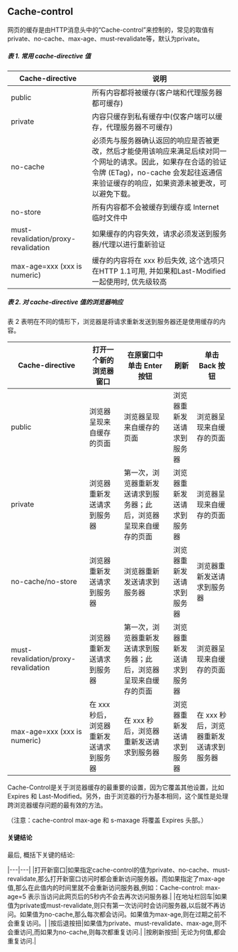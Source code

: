 ## Cache-control

网页的缓存是由HTTP消息头中的“Cache-control”来控制的，常见的取值有private、no-cache、max-age、must-revalidate等，默认为private。

##### 表 1. 常用 cache-directive 值

|Cache-directive|	说明|
|---|---|
public | 所有内容都将被缓存(客户端和代理服务器都可缓存)
private | 内容只缓存到私有缓存中(仅客户端可以缓存，代理服务器不可缓存)
no-cache | 必须先与服务器确认返回的响应是否被更改，然后才能使用该响应来满足后续对同一个网址的请求。因此，如果存在合适的验证令牌 (ETag)，no-cache 会发起往返通信来验证缓存的响应，如果资源未被更改，可以避免下载。
no-store | 所有内容都不会被缓存到缓存或 Internet 临时文件中
must-revalidation/proxy-revalidation | 如果缓存的内容失效，请求必须发送到服务器/代理以进行重新验证
max-age=xxx (xxx is numeric) | 缓存的内容将在 xxx 秒后失效, 这个选项只在HTTP 1.1可用, 并如果和Last-Modified一起使用时, 优先级较高

##### 表 2. 对 cache-directive 值的浏览器响应

表 2 表明在不同的情形下，浏览器是将请求重新发送到服务器还是使用缓存的内容。


|Cache-directive|	打开一个新的浏览器窗口|在原窗口中单击 Enter 按钮|刷新|	单击 Back 按钮|
|---|---|---|---|---|
|public | 浏览器呈现来自缓存的页面 |浏览器呈现来自缓存的页面 |浏览器重新发送请求到服务器 | 浏览器呈现来自缓存的页面
|private| 浏览器重新发送请求到服务器| 第一次，浏览器重新发送请求到服务器；此后，浏览器呈现来自缓存的页面| 浏览器重新发送请求到服务器|浏览器呈现来自缓存的页面
|no-cache/no-store|浏览器重新发送请求到服务器|浏览器重新发送请求到服务器|浏览器重新发送请求到服务器|浏览器重新发送请求到服务器
|must-revalidation/proxy-revalidation|浏览器重新发送请求到服务器|第一次，浏览器重新发送请求到服务器；此后，浏览器呈现来自缓存的页面|浏览器重新发送请求到服务器|浏览器呈现来自缓存的页面
|max-age=xxx (xxx is numeric)|在 xxx 秒后，浏览器重新发送请求到服务器|在 xxx 秒后，浏览器重新发送请求到服务器|浏览器重新发送请求到服务器|在 xxx 秒后，浏览器重新发送请求到服务器

Cache-Control是关于浏览器缓存的最重要的设置，因为它覆盖其他设置，比如 Expires 和 Last-Modified。另外，由于浏览器的行为基本相同，这个属性是处理跨浏览器缓存问题的最有效的方法。

（注意：cache-control max-age 和 s-maxage 将覆盖 Expires 头部。）

#### 关键结论

最后, 概括下关键的结论:

|---|---|
|打开新窗口|如果指定cache-control的值为private、no-cache、must-revalidate,那么打开新窗口访问时都会重新访问服务器。而如果指定了max-age值,那么在此值内的时间里就不会重新访问服务器,例如：Cache-control: max-age=5 表示当访问此网页后的5秒内不会去再次访问服务器.|
|在地址栏回车|如果值为private或must-revalidate,则只有第一次访问时会访问服务器,以后就不再访问。如果值为no-cache,那么每次都会访问。如果值为max-age,则在过期之前不会重复访问。|
|按后退按扭|如果值为private、must-revalidate、max-age,则不会重访问,而如果为no-cache,则每次都重复访问.|
|按刷新按扭|	无论为何值,都会重复访问.|

